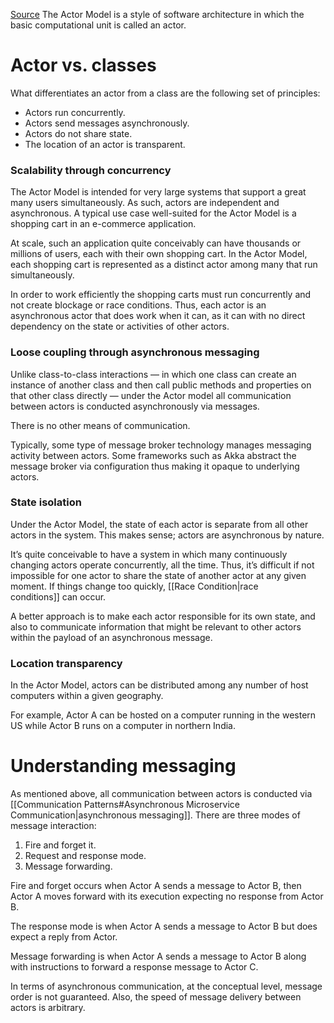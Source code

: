 [Source](https://www.theserverside.com/blog/Coffee-Talk-Java-News-Stories-and-Opinions/How-the-Actor-Model-works-by-example)
The Actor Model is a style of software architecture in which the basic computational unit is called an actor.
# Actor vs. classes
What differentiates an actor from a class are the following set of principles:
- Actors run concurrently.
- Actors send messages asynchronously.
- Actors do not share state.
- The location of an actor is transparent.
### Scalability through concurrency
The Actor Model is intended for very large systems that support a great many users simultaneously. As such, actors are independent and asynchronous. A typical use case well-suited for the Actor Model is a shopping cart in an e-commerce application.

At scale, such an application quite conceivably can have thousands or millions of users, each with their own shopping cart. In the Actor Model, each shopping cart is represented as a distinct actor among many that run simultaneously.

In order to work efficiently the shopping carts must run concurrently and not create blockage or race conditions. Thus, each actor is an asynchronous actor that does work when it can, as it can with no direct dependency on the state or activities of other actors.
### Loose coupling through asynchronous messaging
Unlike class-to-class interactions — in which one class can create an instance of another class and then call public methods and properties on that other class directly — under the Actor model all communication between actors is conducted asynchronously via messages.

There is no other means of communication.

Typically, some type of message broker technology manages messaging activity between actors. Some frameworks such as Akka abstract the message broker via configuration thus making it opaque to underlying actors.
### State isolation
Under the Actor Model, the state of each actor is separate from all other actors in the system. This makes sense; actors are asynchronous by nature.

It’s quite conceivable to have a system in which many continuously changing actors operate concurrently, all the time. Thus, it’s difficult if not impossible for one actor to share the state of another actor at any given moment. If things change too quickly, [[Race Condition|race conditions]] can occur.

A better approach is to make each actor responsible for its own state, and also to communicate information that might be relevant to other actors within the payload of an asynchronous message.
### Location transparency
In the Actor Model, actors can be distributed among any number of host computers within a given geography.

For example, Actor A can be hosted on a computer running in the western US while Actor B runs on a computer in northern India.

# Understanding messaging
As mentioned above, all communication between actors is conducted via [[Communication Patterns#Asynchronous Microservice Communication|asynchronous messaging]]. There are three modes of message interaction:
1. Fire and forget it.
2. Request and response mode.
3. Message forwarding.

Fire and forget occurs when Actor A sends a message to Actor B, then Actor A moves forward with its execution expecting no response from Actor B.

The response mode is when Actor A sends a message to Actor B but does expect a reply from Actor.

Message forwarding is when Actor A sends a message to Actor B along with instructions to forward a response message to Actor C.

In terms of asynchronous communication, at the conceptual level, message order is not guaranteed. Also, the speed of message delivery between actors is arbitrary.
